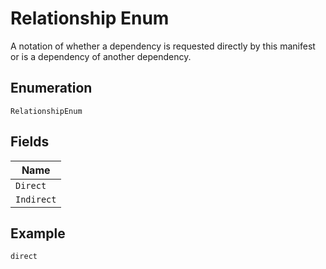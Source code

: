 
# Relationship Enum

A notation of whether a dependency is requested directly by this manifest or is a dependency of another dependency.

## Enumeration

`RelationshipEnum`

## Fields

| Name |
|  --- |
| `Direct` |
| `Indirect` |

## Example

```
direct
```

